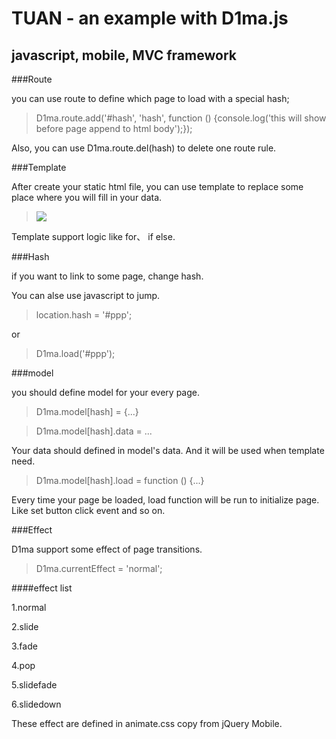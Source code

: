 TUAN - an example with D1ma.js
==============================

javascript, mobile, MVC framework
---------------------------------

###Route

you can use route to define which page to load with a special hash;

>D1ma.route.add('#hash', 'hash', function () {console.log('this will show before page append to html body');});

Also, you can use D1ma.route.del(hash) to delete one route rule.

###Template

After create your static html file, you can use template to replace some place where you will fill in your data.

> <a href="<%=obj.href%>" class="<%=obj.klass%>"><img src="<%=obj.src%>" /></a>

Template support logic like for、 if else.

###Hash

if you want to link to some page, change hash.

> <a href="#ppp"></a>

You can alse use javascript to jump.

> location.hash = '#ppp'; 

or

> D1ma.load('#ppp');

###model

you should define model for your every page. 

> D1ma.model[hash] = {...}

> D1ma.model[hash].data = ...

Your data should defined in model's data. And it will be used when template need.

> D1ma.model[hash].load = function () {...}

Every time your page be loaded, load function will be run to initialize page. Like set button click event and so on.

###Effect

D1ma support some effect of page transitions.

> D1ma.currentEffect = 'normal';

####effect list

1.normal

2.slide

3.fade

4.pop

5.slidefade

6.slidedown

These effect are defined in animate.css copy from jQuery Mobile.

